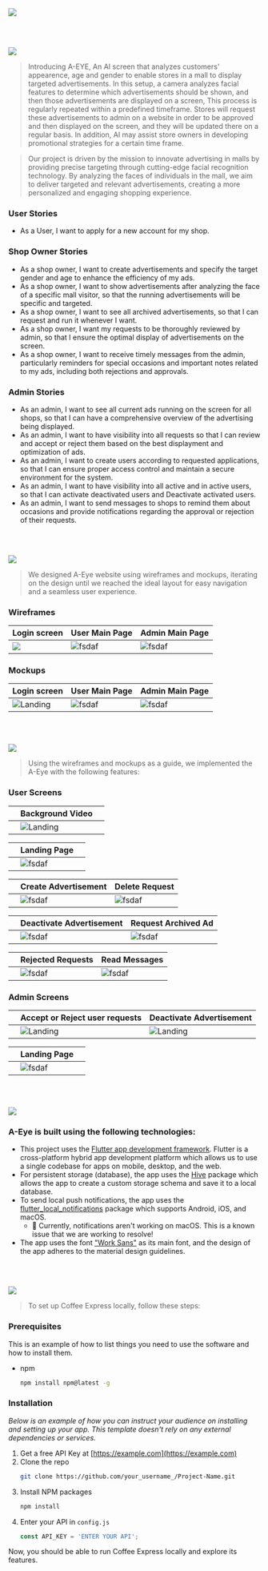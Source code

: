 <img src="./readme/title1.svg"/>

<br><br>

<!-- project philosophy -->
<img src="./readme/title2.svg"/>

> Introducing A-EYE, An AI screen that analyzes customers' appearence, age and gender to enable stores in a mall to display targeted advertisements. In this setup, a camera analyzes facial features to determine which advertisements should be shown, and then those advertisements are displayed on a screen, This process is regularly repeated within a predefined timeframe. Stores will request these advertisements to admin on a website in order to be approved and then displayed on the screen, and they will be updated there on a regular basis. In addition, AI may assist store owners in developing promotional strategies for a certain time frame.

>  Our project is driven by the mission to innovate advertising in malls by providing precise targeting through cutting-edge facial recognition technology. By analyzing the faces of individuals in the mall, we aim to deliver targeted and relevant advertisements, creating a more personalized and engaging shopping experience.

### User Stories
- As a User, I want to apply for a new account for my shop.

### Shop Owner Stories
- As a shop owner, I want to create advertisements and specify the target gender and age to enhance the efficiency of my ads.
- As a shop owner, I want to show advertisements after analyzing the face of a specific mall visitor, so that the running advertisements will be specific and targeted.
- As a shop owner, I want to see all archived advertisements, so that I can request and run it whenever I want.
- As a shop owner, I want my requests to be thoroughly reviewed by admin, so that I ensure the optimal display of advertisements on the screen.
- As a shop owner, I want to receive timely messages from the admin, particularly reminders for special occasions and important notes related to my ads, including both rejections and approvals.


### Admin Stories
- As an admin, I want to see all current ads running on the screen for all shops, so that I can have a comprehensive overview of the advertising being displayed.
- As an admin, I want to have visibility into all requests so that I can review and accept or reject them based on the best displayment and optimization of ads. 
- As an admin, I want to create users according to requested applications, so that I can ensure proper access control and maintain a secure environment for the system.
- As an admin, I want to have visibility into all active and in active users, so that I can activate deactivated users and Deactivate activated users.
- As an admin, I want to send messages to shops to remind them about occasions and provide notifications regarding the approval or rejection of their requests.

<br><br>

<!-- Prototyping -->
<img src="./readme/title3.svg"/>

> We designed A-Eye website using wireframes and mockups, iterating on the design until we reached the ideal layout for easy navigation and a seamless user experience.

### Wireframes
| Login screen  | User Main Page | Admin Main Page |
| ---| ---| ---|
| ![](./readme/demo/Login-w.png) | ![fsdaf](./readme/demo/userpage-w.png) | ![fsdaf](./readme/demo/adminpage-w.png) |

### Mockups
| Login screen  | User Main Page | Admin Main Page |
| ---| ---| ---|
| ![Landing](./readme/demo/Login-m.png) | ![fsdaf](./readme/demo/userpage-m.png) | ![fsdaf](./readme/demo/adminpage-m.png) |

<br><br>

<!-- Implementation -->
<img src="./readme/title4.svg"/>

> Using the wireframes and mockups as a guide, we implemented the A-Eye with the following features:


### User Screens 
| | Background Video | |
| ---| ---| ---|
| | ![Landing](./readme/demo/backgvideo.gif) | |

| | Landing Page | |
| ---| ---| ---|
| | ![fsdaf](./readme/demo/landingpage.gif) | |

|| Create Advertisement |  Delete Request  |
| ---| ---| ---|
|  | ![fsdaf](./readme/demo/createad.gif) | ![fsdaf](./readme/demo/deletrequestuser.gif) |

|| Deactivate Advertisement |  Request Archived Ad  |
| ---| ---| ---|
|  | ![fsdaf](./readme/demo/deactivateActivead.gif) | ![fsdaf](./readme/demo/requestarchivad.gif) |

|| Rejected Requests |  Read Messages  |
| ---| ---| ---|
|  | ![fsdaf](./readme/demo/showrjctdrquest.gif) | ![fsdaf](./readme/demo/readmsg.gif) |

### Admin Screens 
| | Accept or Reject user requests | Deactivate Advertisement |
| ---| ---| ---|
| | ![Landing](./readme/demo/ar.gif) | ![Landing](./readme/demo/deactivatead-a.gif) |

| | Landing Page | |
| ---| ---| ---|
| | ![fsdaf](./readme/demo/landingpage.gif) | |

<br><br>

<!-- Tech stack -->
<img src="./readme/title5.svg"/>

###  A-Eye is built using the following technologies:

- This project uses the [Flutter app development framework](https://flutter.dev/). Flutter is a cross-platform hybrid app development platform which allows us to use a single codebase for apps on mobile, desktop, and the web.
- For persistent storage (database), the app uses the [Hive](https://hivedb.dev/) package which allows the app to create a custom storage schema and save it to a local database.
- To send local push notifications, the app uses the [flutter_local_notifications](https://pub.dev/packages/flutter_local_notifications) package which supports Android, iOS, and macOS.
  - 🚨 Currently, notifications aren't working on macOS. This is a known issue that we are working to resolve!
- The app uses the font ["Work Sans"](https://fonts.google.com/specimen/Work+Sans) as its main font, and the design of the app adheres to the material design guidelines.

<br><br>

<!-- How to run -->
<img src="./readme/title6.svg"/>

> To set up Coffee Express locally, follow these steps:

### Prerequisites

This is an example of how to list things you need to use the software and how to install them.
* npm
  ```sh
  npm install npm@latest -g
  ```

### Installation

_Below is an example of how you can instruct your audience on installing and setting up your app. This template doesn't rely on any external dependencies or services._

1. Get a free API Key at [https://example.com](https://example.com)
2. Clone the repo
   ```sh
   git clone https://github.com/your_username_/Project-Name.git
   ```
3. Install NPM packages
   ```sh
   npm install
   ```
4. Enter your API in `config.js`
   ```js
   const API_KEY = 'ENTER YOUR API';
   ```

Now, you should be able to run Coffee Express locally and explore its features.